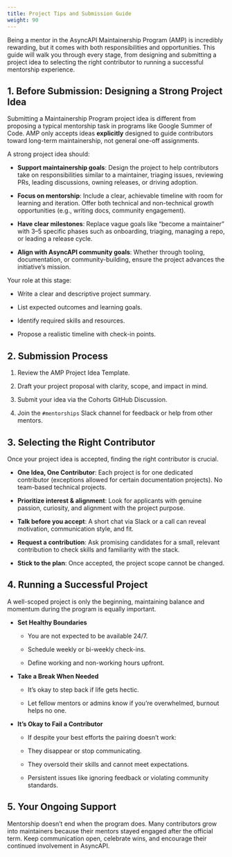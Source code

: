 ```yaml
---
title: Project Tips and Submission Guide
weight: 90
---
```


Being a mentor in the AsyncAPI Maintainership Program (AMP) is incredibly rewarding, but it comes with both responsibilities and opportunities. This guide will walk you through every stage, from designing and submitting a project idea to selecting the right contributor to running a successful mentorship experience.

## 1. Before Submission: Designing a Strong Project Idea

Submitting a Maintainership Program project idea is different from proposing a typical mentorship task in programs like Google Summer of Code. AMP only accepts ideas **explicitly** designed to guide contributors toward long-term maintainership, not general one-off assignments.

A strong project idea should:

- **Support maintainership goals**: Design the project to help contributors take on responsibilities similar to a maintainer, triaging issues, reviewing PRs, leading discussions, owning releases, or driving adoption.

- **Focus on mentorship**: Include a clear, achievable timeline with room for learning and iteration. Offer both technical and non-technical growth opportunities (e.g., writing docs, community engagement).

- **Have clear milestones**: Replace vague goals like “become a maintainer” with 3–5 specific phases such as onboarding, triaging, managing a repo, or leading a release cycle.

- **Align with AsyncAPI community goals**: Whether through tooling, documentation, or community-building, ensure the project advances the initiative’s mission.

Your role at this stage:

- Write a clear and descriptive project summary.

- List expected outcomes and learning goals.

- Identify required skills and resources.

- Propose a realistic timeline with check-in points.

## 2. Submission Process

1. Review the AMP Project Idea Template.

2. Draft your project proposal with clarity, scope, and impact in mind.

3. Submit your idea via the Cohorts GitHub Discussion.

4. Join the `#mentorships` Slack channel for feedback or help from other mentors.

## 3. Selecting the Right Contributor

Once your project idea is accepted, finding the right contributor is crucial.

- **One Idea, One Contributor**: Each project is for one dedicated contributor (exceptions allowed for certain documentation projects). No team-based technical projects.

- **Prioritize interest & alignment**: Look for applicants with genuine passion, curiosity, and alignment with the project purpose.

- **Talk before you accept**: A short chat via Slack or a call can reveal motivation, communication style, and fit.

- **Request a contribution**: Ask promising candidates for a small, relevant contribution to check skills and familiarity with the stack.

- **Stick to the plan**: Once accepted, the project scope cannot be changed.

## 4. Running a Successful Project

A well-scoped project is only the beginning, maintaining balance and momentum during the program is equally important.

- **Set Healthy Boundaries**
   
   - You are not expected to be available 24/7.

   - Schedule weekly or bi-weekly check-ins.

   - Define working and non-working hours upfront.


- **Take a Break When Needed**

   - It’s okay to step back if life gets hectic.

   - Let fellow mentors or admins know if you’re overwhelmed, burnout helps no one.

- **It’s Okay to Fail a Contributor**

   - If despite your best efforts the pairing doesn’t work:

   - They disappear or stop communicating.

   - They oversold their skills and cannot meet expectations.

   - Persistent issues like ignoring feedback or violating community standards.

## 5. Your Ongoing Support

Mentorship doesn’t end when the program does. Many contributors grow into maintainers because their mentors stayed engaged after the official term. Keep communication open, celebrate wins, and encourage their continued involvement in AsyncAPI.
